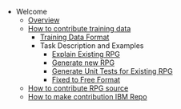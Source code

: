 - Welcome
  - [Overview](./README.md)
  - [How to contribute training data](pages/how_to_contribute_to_AI_training.md)
    - [Training Data Format](pages/expanded_qna_format.md)
    - Task Description and Examples
      - [Explain Existing RPG](pages/task/explain.md)
      - [Generate new RPG](pages/task/prototype.md)
      - [Generate Unit Tests for Existing RPG](pages/task/unittest.md)
      - [Fixed to Free Format](pages/task/fixed_to_free.md)
  - [How to contribute RPG source](pages/send_RPG_code.md)
  - [How to make contribution IBM Repo](pages/pull_request.md)
